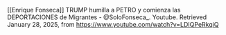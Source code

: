 [[Enrique Fonseca]] TRUMP humilla a PETRO y comienza las DEPORTACIONES de Migrantes - @SoloFonseca_. Youtube. Retrieved January 28, 2025, from https://www.youtube.com/watch?v=LDIQPeRkqiQ